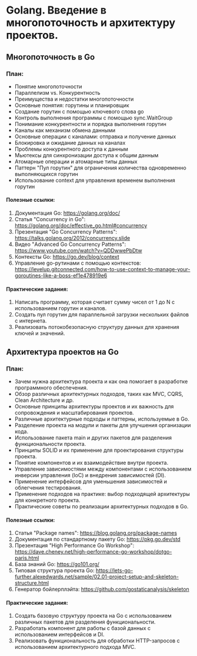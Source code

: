# Golang. Введение в многопоточность и архитектуру проектов.

## Многопоточность в Go
### План:

* Понятие многопоточности
* Параллелизм vs. Конкурентность
* Преимущества и недостатки многопоточности
* Основные понятия: горутины и планировщик
* Создание горутин с помощью ключевого слова go
* Контроль выполнения программы с помощью sync.WaitGroup
* Понимание конкурентности и порядка выполнения горутин
* Каналы как механизм обмена данными
* Основные операции с каналами: отправка и получение данных
* Блокировка и ожидание данных на каналах
* Проблемы конкурентного доступа к данным
* Мьютексы для синхронизации доступа к общим данным
* Атомарные операции и атомарные типы данных
* Паттерн "Пул горутин" для ограничения количества одновременно выполняющихся горутин
* Использование context для управления временем выполнения горутин

#### Полезные ссылки:

1. Документация Go: https://golang.org/doc/
2. Статья "Concurrency in Go": https://golang.org/doc/effective_go.html#concurrency
3. Презентация "Go Concurrency Patterns": https://talks.golang.org/2012/concurrency.slide
4. Видео "Advanced Go Concurrency Patterns": https://www.youtube.com/watch?v=QDDwwePbDtw
5. Контексты Go: https://go.dev/blog/context
6. Управление go-рутинами с помощью контекстов: https://levelup.gitconnected.com/how-to-use-context-to-manage-your-goroutines-like-a-boss-ef1e478919e6

#### Практические задания:

1. Написать программу, которая считает сумму чисел от 1 до N с использованием горутин и каналов.
2. Создать пул горутин для параллельной загрузки нескольких файлов с интернета.
3. Реализовать потокобезопасную структуру данных для хранения ключей и значений.

## Архитектура проектов на Go
### План:

* Зачем нужна архитектура проекта и как она помогает в разработке программного обеспечения.
* Обзор различных архитектурных подходов, таких как MVC, CQRS, Clean Architecture и др.
* Основные принципы архитектуры проектов и их важность для сопровождения и масштабирования проектов.
* Различные архитектурные подходы и паттерны, используемые в Go.
* Разделение проекта на модули и пакеты для улучшения организации кода.
* Использование пакета main и других пакетов для разделения функциональности проекта.
* Принципы SOLID и их применение для проектирования структуры проекта.
* Понятие компонентов и их взаимодействие внутри проекта.
* Управление зависимостями между компонентами с использованием инверсии управления (IoC) и внедрения зависимостей (DI).
* Применение интерфейсов для уменьшения зависимостей и облегчения тестирования.
* Применение подходов на практике: выбор подходящей архитектуры для конкретного проекта.
* Практические советы по реализации архитектурных подходов в Go.

#### Полезные ссылки:

1. Статья "Package names": https://blog.golang.org/package-names
2. Документация по стандартному пакету Go: https://pkg.go.dev/std
3. Презентация "High Performance Go Workshop": https://dave.cheney.net/high-performance-go-workshop/dotgo-paris.html
4. База знаний Go: https://go101.org/
5. Типовая структура проекта Go: https://lets-go-further.alexedwards.net/sample/02.01-project-setup-and-skeleton-structure.html
6. Генератор бойлерплэйта: https://github.com/gostaticanalysis/skeleton

#### Практические задания:

1. Создать базовую структуру проекта на Go с использованием различных пакетов для разделения функциональности.
2. Разработать компонент для работы с базой данных с использованием интерфейсов и DI.
3. Реализовать функциональность для обработки HTTP-запросов с использованием архитектурного подхода MVC.